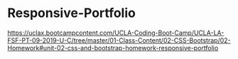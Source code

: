 # Responsive-Portfolio
https://uclax.bootcampcontent.com/UCLA-Coding-Boot-Camp/UCLA-LA-FSF-PT-09-2019-U-C/tree/master/01-Class-Content/02-CSS-Bootstrap/02-Homework#unit-02-css-and-bootstrap-homework-responsive-portfolio
